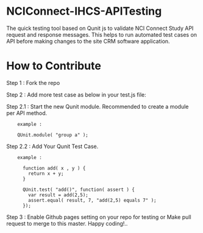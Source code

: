 # NCIConnect-IHCS-APITesting
The quick testing tool based on Qunit js to validate NCI Connect Study API request and response messages. This helps to run automated test cases on API before making changes to the site CRM software application. 


# How to Contribute
Step 1 : Fork the repo

Step 2 : Add more test case as below in your test.js file: 

  Step 2.1 : Start the new Qunit module. Recommended to create a module per API method.
        
        example : 
        
        QUnit.module( "group a" );
        
  Step 2.2 : Add Your Qunit Test Case. 
        
        example : 
          
          function add( x , y ) {
            return x + y;
          }

          QUnit.test( "add()", function( assert ) {
            var result = add(2,5);
            assert.equal( result, 7, "add(2,5) equals 7" );
          });

Step 3 : Enable Github pages setting on your repo for testing or Make pull request to merge to this master. Happy coding!..
